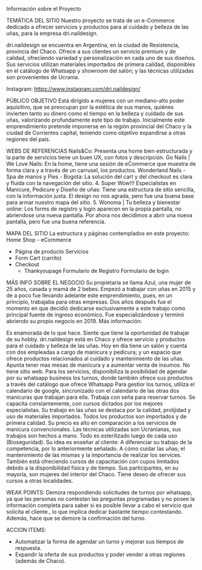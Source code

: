 Información sobre el Proyecto

TEMÁTICA DEL SITIO
Nuestro proyecto se trata de un e-Commerce dedicado a ofrecer servicios y productos para al cuidado y belleza de las uñas, para la empresa dri.naildesign.  

dri.naildesign se encuentra en Argentina, en la ciudad de Resistencia, provincia del Chaco.
Ofrece a sus clientes un servicio premium y de calidad, ofreciendo variedad y personalización en cada uno de sus diseños. Sus servicios utilizan materiales importados de primera calidad, disponibles en el catálogo de Whatsapp y showroom del salón; y las técnicas utilizadas son provenientes de Ucrania.

Instagram: https://www.instagram.com/dri.naildesign/

PÚBLICO OBJETIVO
Está dirigido a mujeres con un mediano-alto poder aquisitivo, que se preocupan por la estética de sus manos, quiénes invierten tanto su dinero como el tiempo en la belleza y cuidado de sus uñas, valorizando profundamente este tipo de trabajo. Inicialmente este emprendimiento pretende imponerse en la región provincial del Chaco y la ciudad de Corrientes capital, teniendo como objetivo expandirse a otras regiones del país.

WEBS DE REFERENCIAS
Nails&Co: Presenta una home bien estructurada y la parte de servicios tiene un buen UX, con fotos y descripción.
Go Nails | We Love Nails: En la home, tiene una sesión de eCommerce que muestra de forma clara y a través de un carrusel, los productos.
Wonderland Nails - Spa de manos y Pies - Bogota: La solución del cart y del checkout es clara y fluida con la navegación del sitio.
4. Super Wow!!! Especialistas en Manicure, Pedicure y Diseño de uñas: Tiene una estructura de sitio sencilla, con la información justa. El design no nos agrada, pero fue una buena base para armar nuestro mapa del sitio.
5. Wonoma | Tu belleza y bienestar online: Los forms de registro y login aparecen en la propia pantalla, no abriendose una nueva pantalla. Por ahora nos decidimos a abrir una nueva pantalla, pero fue una buena referencia.

MAPA DEL SITIO
La estructura y páginas contemplados en este proyecto:
Home
Shop - eCommerce
  - Página de producto
Servicios
  - Form
Cart (carrito)
  - Checkout
     - Thankyoupage
Formulario de Registro
Formulario de login

MÁS INFO SOBRE EL NEGOCIO
Su propietaria se llama Azul, una mujer de 25 años, casada y mamá de 2 bebes. Empezó a trabajar con uñas en 2015 y de a poco fue llevando adelante este emprendimiento, pues, en un principio, trabajaba para otras empresas. Dos años después fue el momento en que decidió dedicarse exclusivamente a este trabajo como principal fuente de ingreso económico. Fue especializándose y terminó abriendo su propio negocio en 2019. Más información:

Es enamorada de lo que hace. Siente que tiene la oportunidad de trabajar de su hobby.
dri.naildesign está en Chaco y ofrece servicio y productos para el cuidado y belleza de las uñas. 
Hoy en día tiene un salón y cuenta con dos empleadas a cargo de manicura y pedicura; y un espacio que ofrece productos relacionados al cuidado y mantenimiento de las uñas. Apunta tener mas mesas de manicura y a aumentar venta de insumos.
No tiene sitio web. Para los servicios, disponibiliza la posibilidad de agendar por su whatsapp business los turnos, donde también ofrece sus productos a través del catálogo que ofrece Whatsapp
Para gestior los turnos, utiliza el calendario de google, sincronizado con el calendario de las otras dos manicuras que trabajan para ella.
Trabaja con seña para reservar turnos. 
Se capacita constantemente, con cursos dictados por los mejores especialistas.
Su trabajo en las uñas se destaca por la calidad, prolijidad y uso de materiales importados. 
Todos los productos son importados y de primera calidad. 
Su precio es alto en comparación a los servicios de manicura convencionales.
Las técnicas utilizadas son Ucranianas, sus trabajos son hechos a mano. Todo es esterilizado luego de cada uso (Bioseguridad).
Su idea es enseñar al cliente:
A diferenciar su trabajo de la competencia, por lo anteriormente señalado.
A cómo cuidar las uñas; el mantenimiento de las mismas y la importancia de realizar los services.
También está ofreciendo cursos de capacitación con cupos limitados debido a la disponibilidad física y de tiempo. Sus participantes, en su mayoría, son mujeres del interior del Chaco. Tiene deseo de ofrecer sus cursos a otras localidades.

WEAK POINTS:
Demora respondiendo solicitudes de turnos por whatsapp, ya que las personas no contestan las preguntas programadas y no posee la información completa para saber si es posible llevar a cabo el servicio que solicita el cliente., lo que implica dedicar bastante tiempo contestando. Además, hace que se demore la confirmación del turno. 

ACCION ITEMS:
- Automatizar la forma de agendar un turno y mejorar sus tiempos de respuesta.
- Expandir la oferta de sus productos y poder vender a otras regiones (además de Chaco).
